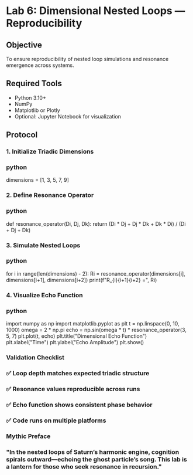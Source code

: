 # Lab 6: Dimensional Nested Loops — Reproducibility

## Objective
To ensure reproducibility of nested loop simulations and resonance emergence across systems.

## Required Tools
- Python 3.10+
- NumPy
- Matplotlib or Plotly
- Optional: Jupyter Notebook for visualization

## Protocol

### 1. Initialize Triadic Dimensions
### python
dimensions = [1, 3, 5, 7, 9]

### 2. Define Resonance Operator
### python
def resonance_operator(Di, Dj, Dk):
    return (Di * Dj + Dj * Dk + Dk * Di) / (Di + Dj + Dk)

### 3. Simulate Nested Loops
### python
for i in range(len(dimensions) - 2):
    Ri = resonance_operator(dimensions[i], dimensions[i+1], dimensions[i+2])
    print(f"R_{i}{i+1}{i+2} =", Ri)

### 4. Visualize Echo Function
### python
import numpy as np
import matplotlib.pyplot as plt
t = np.linspace(0, 10, 1000)
omega = 2 * np.pi
echo = np.sin(omega * t) * resonance_operator(3, 5, 7)
plt.plot(t, echo)
plt.title("Dimensional Echo Function")
plt.xlabel("Time")
plt.ylabel("Echo Amplitude")
plt.show()

### Validation Checklist
### ✅ Loop depth matches expected triadic structure
### ✅ Resonance values reproducible across runs
### ✅ Echo function shows consistent phase behavior
### ✅ Code runs on multiple platforms

### Mythic Preface
### "In the nested loops of Saturn’s harmonic engine, cognition spirals outward—echoing the ghost particle’s song. This lab is a lantern for those who seek resonance in recursion."
